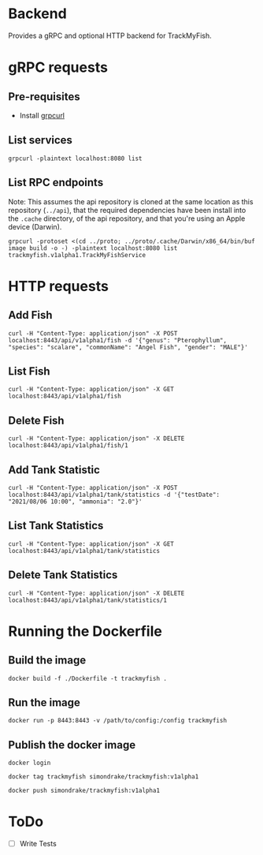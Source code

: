 # Backend

Provides a gRPC and optional HTTP backend for TrackMyFish.

# gRPC requests

## Pre-requisites

- Install [grpcurl](https://github.com/fullstorydev/grpcurl)

## List services

```
grpcurl -plaintext localhost:8080 list
```

## List RPC endpoints

Note: This assumes the api repository is cloned at the same location as this repository (`../api`), that the required dependencies have been install into the `.cache` directory, of the api repository, and that you're using an Apple device (Darwin).

```
grpcurl -protoset <(cd ../proto; ../proto/.cache/Darwin/x86_64/bin/buf image build -o -) -plaintext localhost:8080 list trackmyfish.v1alpha1.TrackMyFishService
```


# HTTP requests

## Add Fish

```
curl -H "Content-Type: application/json" -X POST localhost:8443/api/v1alpha1/fish -d '{"genus": "Pterophyllum", "species": "scalare", "commonName": "Angel Fish", "gender": "MALE"}'
```

## List Fish

```
curl -H "Content-Type: application/json" -X GET localhost:8443/api/v1alpha1/fish
```

## Delete Fish

```
curl -H "Content-Type: application/json" -X DELETE localhost:8443/api/v1alpha1/fish/1
```

## Add Tank Statistic

```
curl -H "Content-Type: application/json" -X POST localhost:8443/api/v1alpha1/tank/statistics -d '{"testDate": "2021/08/06 10:00", "ammonia": "2.0"}'
```

## List Tank Statistics

```
curl -H "Content-Type: application/json" -X GET localhost:8443/api/v1alpha1/tank/statistics
```

## Delete Tank Statistics

```
curl -H "Content-Type: application/json" -X DELETE localhost:8443/api/v1alpha1/tank/statistics/1
```

# Running the Dockerfile

## Build the image

```
docker build -f ./Dockerfile -t trackmyfish .
```

## Run the image

```
docker run -p 8443:8443 -v /path/to/config:/config trackmyfish
```

## Publish the docker image

```
docker login

docker tag trackmyfish simondrake/trackmyfish:v1alpha1

docker push simondrake/trackmyfish:v1alpha1
```

# ToDo

* [ ] Write Tests
